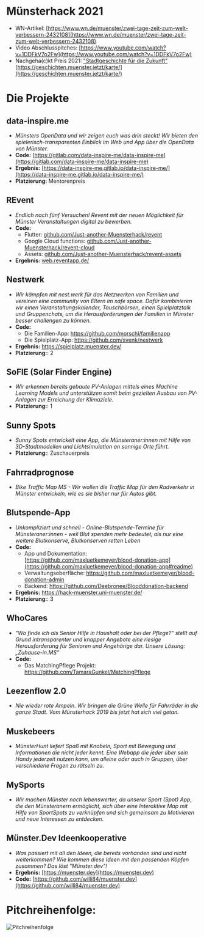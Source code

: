 # Münsterhack 2021

- WN-Artikel: [https://www.wn.de/muenster/zwei-tage-zeit-zum-welt-verbessern-2432108](https://www.wn.de/muenster/zwei-tage-zeit-zum-welt-verbessern-2432108)
- Video Abschlusspitches: [https://www.youtube.com/watch?v=1DDFkV7o2Fw](https://www.youtube.com/watch?v=1DDFkV7o2Fw)
- Nachgeha(c)kt Preis 2021: ["Stadtgeschichte für die Zukunft"](https://github.com/codeformuenster/muensterhack/blob/master/2020.md#stadtgeschichte-f%C3%BCr-die-zukunft) [https://geschichten.muenster.jetzt/karte/](https://geschichten.muenster.jetzt/karte/)

# Die Projekte

## data-inspire.me

- _Münsters OpenData und wir zeigen euch was drin steckt! Wir bieten den spielerisch-transparenten Einblick im Web und App über die OpenData von Münster._
- **Code:** [https://gitlab.com/data-inspire-me/data-inspire-me](https://gitlab.com/data-inspire-me/data-inspire-me)
- **Ergebnis:** [https://data-inspire-me.gitlab.io/data-inspire-me/](https://data-inspire-me.gitlab.io/data-inspire-me/)
- **Platzierung:** Mentorenpreis

## REvent

- _Endlich nach fünf Versuchen! Revent mit der neuen Möglichkeit für Münster Veranstaltungen digital zu bewerben._
- **Code:**
  - Flutter: [github.com/Just-another-Muensterhack/revent](https://github.com/Just-another-Muensterhack/revent)
  - Google Cloud functions: [github.com/Just-another-Muensterhack/revent-cloud](https://github.com/Just-another-Muensterhack/revent-cloud)
  - Assets: [github.com/Just-another-Muensterhack/revent-assets](https://github.com/Just-another-Muensterhack/revent-assets)
- **Ergebnis:** [web.reventapp.de/](https://web.reventapp.de/)

## Nestwerk

- _Wir kämpfen mit nest.werk für das Netzwerken von Familien und vereinen eine community von Eltern im safe space. Dafür kombinieren wir einen Veranstaltungskalender, Tauschbörsen, einen Spielplatztalk und Gruppenchats, um die Herausforderungen der Familien in Münster besser challengen zu können._
- **Code:**
  - Die Familien-App: https://github.com/morschl/familienapp
  - Die Spielplatz-App: https://github.com/svenk/nestwerk
- **Ergebnis:** https://spielplatz.muenster.dev/
- **Platzierung:**: 2

## SoFIE (Solar Finder Engine)

- _Wir erkennen bereits gebaute PV-Anlagen mittels eines Machine Learning Models und unterstützen somit beim gezielten Ausbau von PV-Anlagen zur Erreichung der Klimaziele._
- **Platzierung:**: 1

## Sunny Spots

- _Sunny Spots entwickelt eine App, die Münsteraner:innen mit Hilfe von 3D-Stadtmodellen und Lichtsimulation an sonnige Orte führt._
- **Platzierung:**: Zuschauerpreis

## Fahrradprognose

- _*Bike Traffic Map MS* - Wir wollen die Traffic Map für den Radverkehr in Münster entwickeln, wie es sie bisher nur für Autos gibt._

## Blutspende-App

- _Unkompliziert und schnell - Online-Blutspende-Termine für Münsteraner:innen - weil Blut spenden mehr bedeutet, als nur eine weitere Blutkonserve, Blutkonserven retten Leben_
- **Code:**
  - App und Dokumentation: [https://github.com/maxluetkemeyer/blood-donation-app](https://github.com/maxluetkemeyer/blood-donation-app#readme)
  - Verwaltungsoberfläche: https://github.com/maxluetkemeyer/blood-donation-admin
  - Backend: https://github.com/Deebronee/Blooddonation-backend
- **Ergebnis:** https://hack-muenster.uni-muenster.de/
- **Platzierung:**: 3

## WhoCares

- _"Wo finde ich als Senior Hilfe in Haushalt oder bei der Pflege?" stellt auf Grund intransparenter und knapper Angebote eine riesige Herausforderung für Senioren und Angehörige dar. Unsere Lösung: „Zuhause-in.MS“_
- **Code:** 
  - Das MatchingPflege Projekt: https://github.com/TamaraGunkel/MatchingPflege

## Leezenflow 2.0

- _Nie wieder rote Ampeln. Wir bringen die Grüne Welle für Fahrräder in die ganze Stadt. Vom Münsterhack 2019 bis jetzt hat sich viel getan._

## Muskebeers

- _MünsterHunt liefert Spaß mit Knobeln, Sport mit Bewegung und Informationen die nicht jeder kennt. Eine Webapp die jeder über sein Handy jederzeit nutzen kann, um alleine oder auch in Gruppen, über verschiedene Fragen zu rätseln zu._

## MySports

- _Wir machen Münster noch lebenswerter, da unserer Sport (Spot) App, die den Münsteranern ermöglicht, sich über eine Interaktive Map mit Hilfe von SportSpots zu verknüpfen und sich gemeinsam zu Motivieren und neue Interessen zu entdecken._

## Münster.Dev Ideenkooperative

- _Was passiert mit all den Ideen, die bereits vorhanden sind und nicht weiterkommen? Wie kommen diese Ideen mit den passenden Köpfen zusammen? Das löst "Münster.dev"!_
- **Ergebnis:** [https://muenster.dev](https://muenster.dev)
- **Code:** [https://github.com/willi84/muenster.dev](https://github.com/willi84/muenster.dev)

# Pitchreihenfolge:

![Pitchreihenfolge](./images/pitchreihenfolge2021.jpg)
